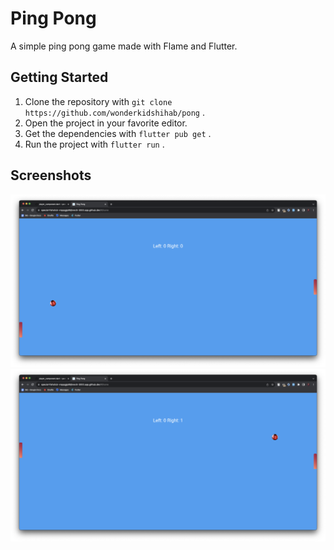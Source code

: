 # Ping Pong

A simple ping pong game made with Flame and Flutter.

## Getting Started

1. Clone the repository with `git clone https://github.com/wonderkidshihab/pong` .
2. Open the project in your favorite editor.
3. Get the dependencies with `flutter pub get` .
4. Run the project with `flutter run` .

## Screenshots

![image1](image/README/image2.png)
![image2](image/README/image3.png)

